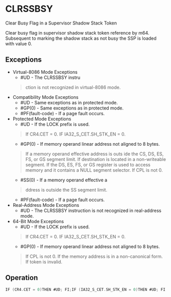 # CLRSSBSY

Clear Busy Flag in a Supervisor Shadow Stack Token

Clear busy flag in supervisor shadow stack token reference by m64.
Subsequent to marking the shadow stack as not busy the SSP is loaded with value 0.

## Exceptions

- Virtual-8086 Mode Exceptions
  - #UD - The CLRSSBSY instru
  > ction is not recognized in virtual-8086 mode.
- Compatibility Mode Exceptions
  - #UD - Same exceptions as in protected mode.
  - #GP(0) - Same exceptions as in protected mode.
  - #PF(fault-code) - If a page fault occurs.
- Protected Mode Exceptions
  - #UD - If the LOCK prefix is used.
  > If CR4.CET = 0.
  > IF IA32_S_CET.SH_STK_EN = 0.
  - #GP(0) - If memory operand linear address not aligned to 8 bytes.
  > If a memory operand effective address is outs
  > ide the CS, DS, ES, FS, or GS segment limit.
  > If destination is located in a non-writeable segment.
  > If the DS, ES, FS, or GS register is used to access memory and it contains a NULL segment 
  > selector.
  > If CPL is not 0.
  - #SS(0) - If a memory operand effective a
  > ddress is outside the SS segment limit.
  - #PF(fault-code) - If a page fault occurs.
- Real-Address Mode Exceptions
  - #UD - The CLRSSBSY instruction is not recognized in real-address mode.
- 64-Bit Mode Exceptions
  - #UD - If the LOCK prefix is used.
  > If CR4.CET = 0.
  > IF IA32_S_CET.SH_STK_EN = 0.
  - #GP(0) - If memory operand linear address not aligned to 8 bytes.
  > If CPL is not 0.
  > If the memory address is in a non-canonical form.
  > If token is invalid.

## Operation

```C
IF (CR4.CET = 0)THEN #UD; FI;IF (IA32_S_CET.SH_STK_EN = 0)THEN #UD; FI;IF CPL > 0THEN GP(0); FI;SSP_LA = Linear_Address(mem operand)IF SSP_LA not aligned to 8 bytesTHEN #GP(0); FI;expected_token_value = SSP_LA | BUSY_BIT(* busy bit - bit position 0 - must be set *)new_token_value = SSP_LA (* Clear the busy bit *)IF shadow_stack_lock_cmpxchg8b(SSP_LA, new_token_value, expected_token_value) != expected_token_valueinvalid_token := 1; FI(* Set the CF if invalid token was detected *)RFLAGS.CF = (invalid_token == 1) ? 1 : 0;RFLAGS.ZF,PF,AF,OF,SF := 0;SSP := 0
```
